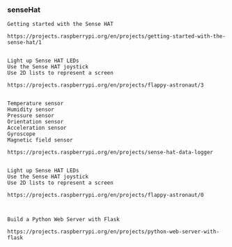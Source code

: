 ### senseHat

    Getting started with the Sense HAT
    
    https://projects.raspberrypi.org/en/projects/getting-started-with-the-sense-hat/1

    
    Light up Sense HAT LEDs
    Use the Sense HAT joystick
    Use 2D lists to represent a screen
    
    https://projects.raspberrypi.org/en/projects/flappy-astronaut/3


    Temperature sensor
    Humidity sensor
    Pressure sensor
    Orientation sensor
    Acceleration sensor
    Gyroscope
    Magnetic field sensor

    https://projects.raspberrypi.org/en/projects/sense-hat-data-logger
    
    
    Light up Sense HAT LEDs
    Use the Sense HAT joystick
    Use 2D lists to represent a screen

    https://projects.raspberrypi.org/en/projects/flappy-astronaut/0
    
    
    
    Build a Python Web Server with Flask
    
    https://projects.raspberrypi.org/en/projects/python-web-server-with-flask
    
    
    
